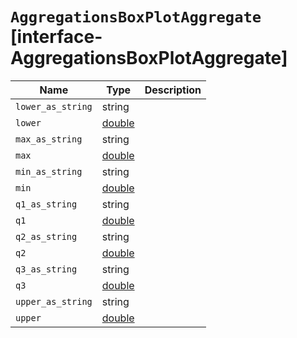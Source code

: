 # `AggregationsBoxPlotAggregate` [interface-AggregationsBoxPlotAggregate]

| Name | Type | Description |
| - | - | - |
| `lower_as_string` | string | &nbsp; |
| `lower` | [double](./double.md) | &nbsp; |
| `max_as_string` | string | &nbsp; |
| `max` | [double](./double.md) | &nbsp; |
| `min_as_string` | string | &nbsp; |
| `min` | [double](./double.md) | &nbsp; |
| `q1_as_string` | string | &nbsp; |
| `q1` | [double](./double.md) | &nbsp; |
| `q2_as_string` | string | &nbsp; |
| `q2` | [double](./double.md) | &nbsp; |
| `q3_as_string` | string | &nbsp; |
| `q3` | [double](./double.md) | &nbsp; |
| `upper_as_string` | string | &nbsp; |
| `upper` | [double](./double.md) | &nbsp; |
